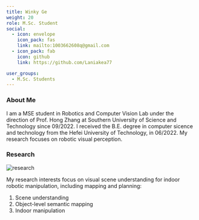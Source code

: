 ```yaml
---
title: Winky Ge
weight: 20
role: M.Sc. Student
social:
  - icon: envelope 
    icon_pack: fas
    link: mailto:1003662608q@gmail.com
  - icon_pack: fab
    icon: github
    link: https://github.com/Laniakea77

user_groups:
  - M.Sc. Students
---
```

### About Me
I am a MSE student in Robotics and Computer Vision Lab under the direction of Prof. Hong Zhang at Southern University of Science and Technology since 09/2022. I received the B.E. degree in computer sicence and technology from the Hefei University of Technology, in 06/2022. My research focuses on robotic visual perception.

### Research
![research](authors_research/wenqi_ge.png "Research Introduction")

My research interests focus on visual scene understanding for indoor robotic manipulation, including mapping and planning: 
1. Scene understanding
1. Object-level semantic mapping 
2. Indoor manipulation


